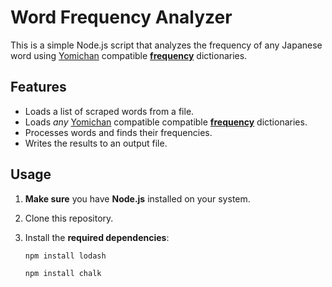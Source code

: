 # Word Frequency Analyzer

This is a simple Node.js script that analyzes the frequency of any Japanese word using [Yomichan](https://chrome.google.com/webstore/detail/yomichan/ogmnaimimemjmbakcfefmnahgdfhfami) compatible [**frequency**](https://drive.google.com/drive/folders/1g1drkFzokc8KNpsPHoRmDJ4OtMTWFuXi) dictionaries.

## Features

- Loads a list of scraped words from a file.
- Loads _any_ [Yomichan](https://chrome.google.com/webstore/detail/yomichan/ogmnaimimemjmbakcfefmnahgdfhfami) compatible compatible [**frequency**](https://drive.google.com/drive/folders/1g1drkFzokc8KNpsPHoRmDJ4OtMTWFuXi) dictionaries. 
- Processes words and finds their frequencies.
- Writes the results to an output file.

## Usage

1. **Make sure** you have **Node.js** installed on your system.

2. Clone this repository.

3. Install the **required dependencies**:

   ```bash
   npm install lodash
   ```
   
   ```bash
   npm install chalk
   ```
